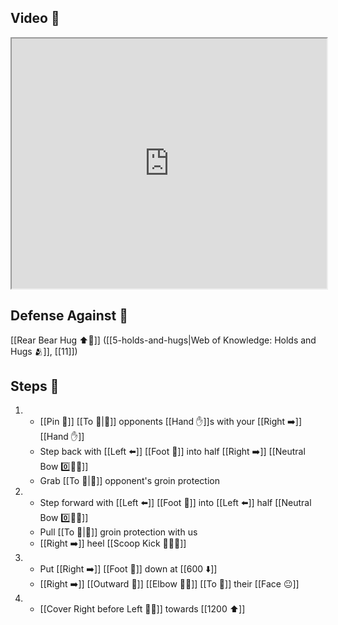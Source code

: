 ## Video 🎥

<iframe src="https://www.youtube.com/embed/0oaQcc1cbzE?start=256" width="100%" height="400"></iframe>

## Defense Against 🤺

[[Rear Bear Hug ⬆️🐻]] ([[5-holds-and-hugs|Web of Knowledge: Holds and Hugs 🫂]], [[11]])

## Steps 👣

1. - [[Pin 📌]] [[To 🎯|🎯]] opponents [[Hand ✋]]s with your [[Right ➡️]] [[Hand ✋]]
    - Step back with [[Left ⬅️]] [[Foot 🦶]] into half [[Right ➡️]] [[Neutral Bow 0️⃣🧍‍♂️]]
    - Grab [[To 🎯|🎯]] opponent's groin protection
2. - Step forward with [[Left ⬅️]] [[Foot 🦶]] into [[Left ⬅️]] half [[Neutral Bow 0️⃣🧍‍♂️]]
    - Pull [[To 🎯|🎯]] groin protection with us
    - [[Right ➡️]] heel [[Scoop Kick 🥄🦶💥]]
3. - Put [[Right ➡️]] [[Foot 🦶]] down at [[600 ⬇️]]
    - [[Right ➡️]] [[Outward 🔼]] [[Elbow 💪💥]] [[To 🎯]] their [[Face 😐]]
4. - [[Cover Right before Left 🦶🔄]] towards [[1200 ⬆️]]
